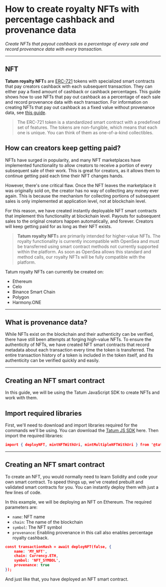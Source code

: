 # How to create royalty NFTs with percentage cashback and provenance data

*Create NFTs that payout cashback as a percentage of every sale and record provenance data with every transaction.*

---

## NFT 

**Tatum royalty NFT**s are [ERC-721](http://erc721.org/) tokens with specialized smart contracts that pay creators cashback with each subsequent transaction. They can either pay a fixed amount of cashback or cashback percentages. This guide shows how to use NFTs that pay out cashback as a percentage of each sale and record provenance data with each transaction. For information on creating NFTs that pay out cashback as a fixed value without provenance data, see [this guide](../token/ZG9jOjI4OTA4NjI2-how-to-create-royalty-nf-ts-with-fixed-cashbach).

<!-- theme: info -->
>The ERC-721 token is a standardized smart contract with a predefined set of features. The tokens are non-fungible, which means that each one is unique. You can think of them as one-of-a-kind collectibles.

## How can creators keep getting paid?

NFTs have surged in popularity, and many NFT marketplaces have implemented functionality to allow creators to receive a portion of every subsequent sale of their work. This is great for creators, as it allows them to continue getting paid each time their NFT changes hands.

However, there's one critical flaw. Once the NFT leaves the marketplace  it was originally sold on, the creator has no way of collecting any money ever again. This is because the mechanism for collecting portions of subsequent sales is only implemented at application level, not at blockchain level.

For this reason, we have created instantly deployable NFT smart contracts that implement this functionality at blockchain level. Payouts for subsequent sales to the original creators happen automatically, and forever. Creators will keep getting paid for as long as their NFT exists.

<!-- theme: warning -->
>**Tatum royalty NFT**s are primarily intended for higher-value NFTs. The royalty functionality is currently incompatible with OpenSea and must be transferred using smart contract methods not currently supported within the platform. As soon as OpenSea allows this standard and method calls, our royalty NFTs will be fully compatible with the platform.

Tatum royalty NFTs can currently be created on:
- Ethereum
- Celo
- Binance Smart Chain
- Polygon
- Harmony.ONE

---
## What is provenance data?

While NFTs exist on the blockchain and their authenticity can be verified, there have still been attempts at forging high-value NFTs. To ensure the authenticity of NFTs, we have created NFT smart contracts that record metadata about each transaction every time the token is transferred. The entire transaction history of a token is included in the token itself, and its authenticity can be verified quickly and easily.

---

## Creating an NFT smart contract

In this guide, we will be using the Tatum JavaScript SDK to create NFTs and work with them. 

## Import required libraries

First, we'll need to download and import libraries required for the commands we'll be using. You can download the [Tatum JS SDK](https://www.npmjs.com/package/@tatumio/tatum/v/1.16.17) here.
Then import the required libraries:
```json
import { deployNFT, mintNFTWithUri, mintMultipleNFTWithUri } from '@tatumio/tatum';
```

---
## Creating an NFT smart contract

To create an NFT, you would normally need to learn Solidity and code your own smart contract. To speed things up, we've created prebuilt and validated smart contracts for you. You can instantly deploy them with just a few lines of code.

In this example, we will be deploying an NFT on Ethereum. The required parameters are:
- `name`: NFT name
- `chain`: The name of the blockchain
- `symbol`: The NFT symbol
- `provenance`: Enabling provenance in this call also enables percentage royalty cashback.

```json
const transactionHash = await deployNFT(false, {
    name: 'MY_NFT',
    chain: Currency.ETH,
    symbol: 'NFT_SYMBOL',
    provenance: true
});
```
And just like that, you have deployed an NFT smart contract. 